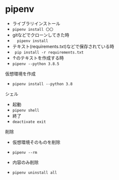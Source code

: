 # pipenv

* ライブラリインストール 
* ```pipenv install 〇〇 ```
* gitなどでクローンしてきた時
* ```  pipenv install```
* テキスト(requirements.txt)などで保存されている時 
* ``` pip install -r requirements.txt```
* ↑のテキストを作成する時
* ``` pipenv --python 3.8.5 ```

仮想環境を作成

* ```pipenv install --python 3.8 ```

シェル

* 起動
* ``` pipenv shell ```
* 終了
* ``` deactivate exit ```

削除

* 仮想環境そのものを削除

* ```pipenv --rm```
* 内容のみ削除
* ```pipenv uninstall all```

